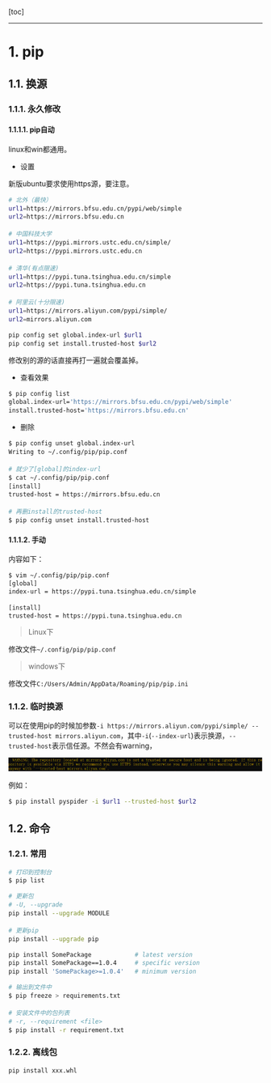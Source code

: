 [toc]



---

# 1. pip
## 1.1. 换源




### 1.1.1. 永久修改


#### 1.1.1.1. pip自动
linux和win都通用。

- 设置

新版ubuntu要求使用https源，要注意。
```bash
# 北外（最快）
url1=https://mirrors.bfsu.edu.cn/pypi/web/simple	
url2=https://mirrors.bfsu.edu.cn

# 中国科技大学	
url1=https://pypi.mirrors.ustc.edu.cn/simple/	
url2=https://pypi.mirrors.ustc.edu.cn

# 清华(有点限速)
url1=https://pypi.tuna.tsinghua.edu.cn/simple	
url2=https://pypi.tuna.tsinghua.edu.cn

# 阿里云(十分限速)	
url1=https://mirrors.aliyun.com/pypi/simple/	
url2=mirrors.aliyun.com
```
```bash
pip config set global.index-url $url1
pip config set install.trusted-host $url2
```
修改别的源的话直接再打一遍就会覆盖掉。
- 查看效果
```bash
$ pip config list
global.index-url='https://mirrors.bfsu.edu.cn/pypi/web/simple'
install.trusted-host='https://mirrors.bfsu.edu.cn'
```
- 删除
```bash
$ pip config unset global.index-url 
Writing to ~/.config/pip/pip.conf

# 就少了[global]的index-url
$ cat ~/.config/pip/pip.conf
[install]
trusted-host = https://mirrors.bfsu.edu.cn

# 再删install的trusted-host
$ pip config unset install.trusted-host
```
#### 1.1.1.2. 手动

内容如下：
```
$ vim ~/.config/pip/pip.conf
[global]
index-url = https://pypi.tuna.tsinghua.edu.cn/simple

[install]
trusted-host = https://pypi.tuna.tsinghua.edu.cn
```

> Linux下

修改文件`~/.config/pip/pip.conf`


> windows下

修改文件`C:/Users/Admin/AppData/Roaming/pip/pip.ini`


### 1.1.2. 临时换源

可以在使用pip的时候加参数`-i https://mirrors.aliyun.com/pypi/simple/ --trusted-host mirrors.aliyun.com`，其中`-i`(`--index-url`)表示换源，`--trusted-host`表示信任源。不然会有warning，

![20200602155038752](../../images/20200602155038752.png)

例如：
```bash
$ pip install pyspider -i $url1 --trusted-host $url2
```
## 1.2. 命令

### 1.2.1. 常用
```bash
# 打印到控制台
$ pip list
```


```bash
# 更新包
# -U, --upgrade
pip install --upgrade MODULE

# 更新pip
pip install --upgrade pip
```
```bash
pip install SomePackage            # latest version
pip install SomePackage==1.0.4     # specific version
pip install 'SomePackage>=1.0.4'   # minimum version
```
```bash
# 输出到文件中
$ pip freeze > requirements.txt

# 安装文件中的包列表
# -r, --requirement <file>
$ pip install -r requirement.txt
```

### 1.2.2. 离线包

```bash
pip install xxx.whl
```
